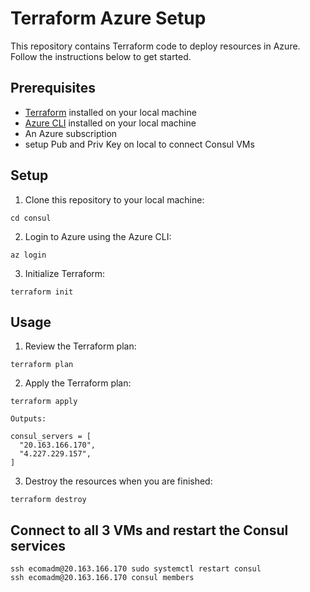 # Terraform Azure Setup
This repository contains Terraform code to deploy resources in Azure. Follow the instructions below to get started.
## Prerequisites
- [Terraform](https://www.terraform.io/downloads.html) installed on your local machine
- [Azure CLI](https://docs.microsoft.com/en-us/cli/azure/install-azure-cli) installed on your local machine
- An Azure subscription
- setup Pub and Priv Key on local to connect Consul VMs

## Setup
1. Clone this repository to your local machine:
```
cd consul
```
2. Login to Azure using the Azure CLI:
```
az login
```
3. Initialize Terraform:
```
terraform init
```
## Usage
1. Review the Terraform plan:
```
terraform plan 
```
2. Apply the Terraform plan:
```
terraform apply 

Outputs:

consul_servers = [
  "20.163.166.170",
  "4.227.229.157",
]
```

3. Destroy the resources when you are finished:
```
terraform destroy 
```

## Connect to all 3 VMs and restart the Consul services 
```
ssh ecomadm@20.163.166.170 sudo systemctl restart consul
ssh ecomadm@20.163.166.170 consul members

```
